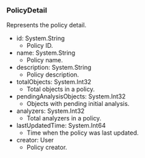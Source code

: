 ### PolicyDetail
Represents the policy detail.

- id: System.String
  - Policy ID.
- name: System.String
  - Policy name.
- description: System.String
  - Policy description.
- totalObjects: System.Int32
  - Total objects in a policy.
- pendingAnalysisObjects: System.Int32
  - Objects with pending initial analysis.
- analyzers: System.Int32
  - Total analyzers in a policy.
- lastUpdatedTime: System.Int64
  - Time when the policy was last updated.
- creator: User
  - Policy creator.
